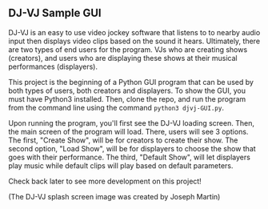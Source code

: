 ## DJ-VJ Sample GUI
DJ-VJ is an easy to use video jockey software that listens to to nearby audio input then displays video clips based on the sound it hears.
Ultimately, there are two types of end users for the program. VJs who are creating shows (creators), and users who are displaying these shows at their musical performances (displayers).

This project is the beginning of a Python GUI program that can be used by both types of users, both creators and displayers. To show the GUI, you must have Python3 installed. Then, clone the repo, and run the program from the command line using the command
`python3 djvj-GUI.py`. 

Upon running the program, you'll first see the DJ-VJ loading screen. Then, the main screen of the program will load. There, users will see 3 options. 
The first, "Create Show", will be for creators to create their show. 
The second option, "Load Show", will be for displayers to choose the show that goes with their performance.
The third, "Default Show", will let displayers play music while default clips will play based on default parameters.

Check back later to see more development on this project!

(The DJ-VJ splash screen image was created by Joseph Martin)
